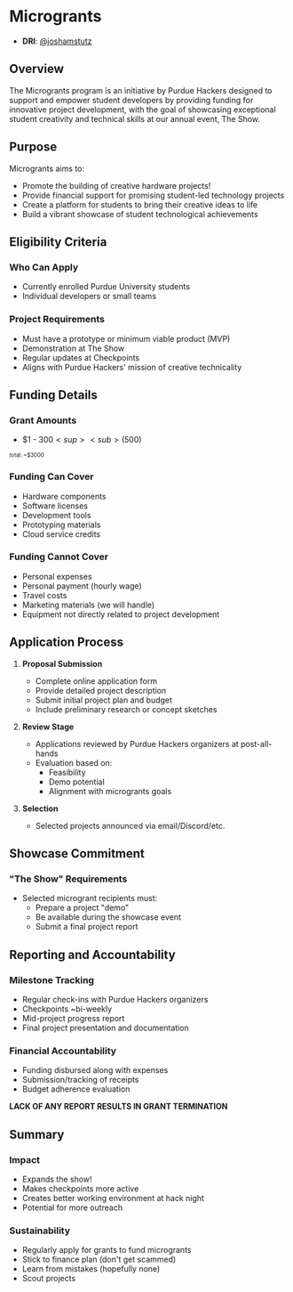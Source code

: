 # Microgrants

- **DRI**: [@joshamstutz](https://github.com/purduehackers/dark-forest/blob/main/people/organizers/joshamstutz.md)

## Overview

The Microgrants program is an initiative by Purdue Hackers designed to support and empower student developers by providing funding for innovative project development, with the goal of showcasing exceptional student creativity and technical skills at our annual event, The Show.

## Purpose

Microgrants aims to:
- Promote the building of creative hardware projects!
- Provide financial support for promising student-led technology projects
- Create a platform for students to bring their creative ideas to life
- Build a vibrant showcase of student technological achievements

## Eligibility Criteria

### Who Can Apply
- Currently enrolled Purdue University students
- Individual developers or small teams

### Project Requirements
- Must have a prototype or minimum viable product (MVP)
- Demonstration at The Show
- Regular updates at Checkpoints
- Aligns with Purdue Hackers' mission of creative technicality

## Funding Details

### Grant Amounts
- $1 - $300 <sup><sub>($500)</sub></sup>

<sup><sub>total: ~$3000</sub></sup>

### Funding Can Cover
- Hardware components
- Software licenses
- Development tools
- Prototyping materials
- Cloud service credits

### Funding Cannot Cover
- Personal expenses
- Personal payment (hourly wage)
- Travel costs
- Marketing materials (we will handle)
- Equipment not directly related to project development

## Application Process

1. **Proposal Submission**
   - Complete online application form
   - Provide detailed project description
   - Submit initial project plan and budget
   - Include preliminary research or concept sketches

2. **Review Stage**
   - Applications reviewed by Purdue Hackers organizers at post-all-hands
   - Evaluation based on:
     * Feasibility
     * Demo potential
     * Alignment with microgrants goals

3. **Selection**
   - Selected projects announced via email/Discord/etc.

## Showcase Commitment

### "The Show" Requirements
- Selected microgrant recipients must:
  * Prepare a project "demo"
  * Be available during the showcase event
  * Submit a final project report

## Reporting and Accountability

### Milestone Tracking
- Regular check-ins with Purdue Hackers organizers
- Checkpoints ~bi-weekly
- Mid-project progress report
- Final project presentation and documentation

### Financial Accountability
- Funding disbursed along with expenses
- Submission/tracking of receipts
- Budget adherence evaluation

 **LACK OF ANY REPORT RESULTS IN GRANT TERMINATION**

 ## Summary

 ### Impact
 - Expands the show!
 - Makes checkpoints more active
 - Creates better working environment at hack night
 - Potential for more outreach

 ### Sustainability
 - Regularly apply for grants to fund microgrants
 - Stick to finance plan (don't get scammed)
 - Learn from mistakes (hopefully none)
 - Scout projects
